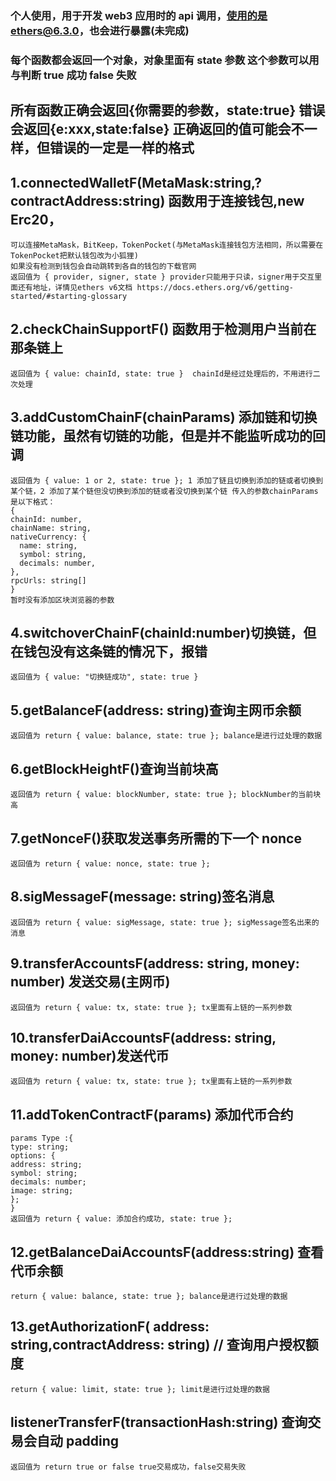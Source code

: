 ### 个人使用，用于开发 web3 应用时的 api 调用，使用的是ethers@6.3.0，也会进行暴露(未完成)

### 每个函数都会返回一个对象，对象里面有 state 参数 这个参数可以用与判断 true 成功 false 失败

## 所有函数正确会返回{你需要的参数，state:true} 错误会返回{e:xxx,state:false} 正确返回的值可能会不一样，但错误的一定是一样的格式

## 1.connectedWalletF(MetaMask:string,?contractAddress:string) 函数用于连接钱包,new Erc20，

    可以连接MetaMask，BitKeep，TokenPocket(与MetaMask连接钱包方法相同，所以需要在TokenPocket把默认钱包改为小狐狸)
    如果没有检测到钱包会自动跳转到各自的钱包的下载官网
    返回值为 { provider, signer, state } provider只能用于只读，signer用于交互里面还有地址，详情见ethers v6文档 https://docs.ethers.org/v6/getting-started/#starting-glossary

## 2.checkChainSupportF() 函数用于检测用户当前在那条链上

    返回值为 { value: chainId, state: true }  chainId是经过处理后的，不用进行二次处理

## 3.addCustomChainF(chainParams) 添加链和切换链功能，虽然有切链的功能，但是并不能监听成功的回调

    返回值为 { value: 1 or 2, state: true }; 1 添加了链且切换到添加的链或者切换到某个链，2 添加了某个链但没切换到添加的链或者没切换到某个链 传入的参数chainParams是以下格式：
    {
    chainId: number,
    chainName: string,
    nativeCurrency: {
      name: string,
      symbol: string,
      decimals: number,
    },
    rpcUrls: string[]
    }
    暂时没有添加区块浏览器的参数

## 4.switchoverChainF(chainId:number)切换链，但在钱包没有这条链的情况下，报错

    返回值为 { value: "切换链成功", state: true }

## 5.getBalanceF(address: string)查询主网币余额

    返回值为 return { value: balance, state: true }; balance是进行过处理的数据

## 6.getBlockHeightF()查询当前块高

    返回值为 return { value: blockNumber, state: true }; blockNumber的当前块高

## 7.getNonceF()获取发送事务所需的下一个 nonce

    返回值为 return { value: nonce, state: true };

## 8.sigMessageF(message: string)签名消息

    返回值为 return { value: sigMessage, state: true }; sigMessage签名出来的消息

## 9.transferAccountsF(address: string, money: number) 发送交易(主网币)

    返回值为 return { value: tx, state: true }; tx里面有上链的一系列参数

## 10.transferDaiAccountsF(address: string, money: number)发送代币

    返回值为 return { value: tx, state: true }; tx里面有上链的一系列参数

## 11.addTokenContractF(params) 添加代币合约

    params Type :{
    type: string;
    options: {
    address: string;
    symbol: string;
    decimals: number;
    image: string;
    };
    }
    返回值为 return { value: 添加合约成功, state: true };

## 12.getBalanceDaiAccountsF(address:string) 查看代币余额

    return { value: balance, state: true }; balance是进行过处理的数据

## 13.getAuthorizationF( address: string,contractAddress: string) // 查询用户授权额度

    return { value: limit, state: true }; limit是进行过处理的数据

## listenerTransferF(transactionHash:string) 查询交易会自动 padding

    返回值为 return true or false true交易成功，false交易失败
